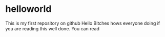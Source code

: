 # helloworld
This is my first repository on github
Hello Bitches hows everyone doing if you
are reading this well done.
You can read
